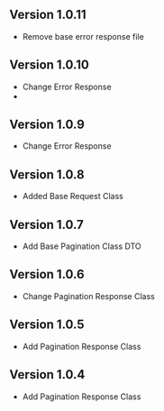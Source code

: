 ## Version 1.0.11
* Remove base error response file

## Version 1.0.10
* Change Error Response
* 
## Version 1.0.9
* Change Error Response

## Version 1.0.8
* Added Base Request Class

## Version 1.0.7
* Add Base Pagination Class DTO

## Version 1.0.6
* Change Pagination Response Class

## Version 1.0.5
* Add Pagination Response Class

## Version 1.0.4
* Add Pagination Response Class